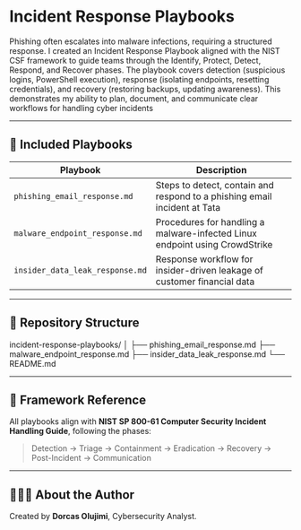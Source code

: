 
# Incident Response Playbooks 

Phishing often escalates into malware infections, requiring a structured response. I created an Incident Response Playbook aligned with the NIST CSF framework to guide teams through the Identify, Protect, Detect, Respond, and Recover phases. The playbook covers detection (suspicious logins, PowerShell execution), response (isolating endpoints, resetting credentials), and recovery (restoring backups, updating awareness). This demonstrates my ability to plan, document, and communicate clear workflows for handling cyber incidents

---

## 📘 Included Playbooks

| Playbook                          | Description                                                         |
|-----------------------------------|---------------------------------------------------------------------|
| `phishing_email_response.md`      | Steps to detect, contain and respond to a phishing email incident at Tata |
| `malware_endpoint_response.md`    | Procedures for handling a malware-infected Linux endpoint using CrowdStrike |
| `insider_data_leak_response.md`   | Response workflow for insider-driven leakage of customer financial data |

---

## 📁 Repository Structure

incident-response-playbooks/
│
├── phishing_email_response.md
├── malware_endpoint_response.md
├── insider_data_leak_response.md
└── README.md

---

## 🧭 Framework Reference

All playbooks align with **NIST SP 800-61 Computer Security Incident Handling Guide**, following the phases:  
> Detection → Triage → Containment → Eradication → Recovery → Post-Incident → Communication

---

## 👩🏽‍💻 About the Author

Created by **Dorcas Olujimi**, Cybersecurity Analyst.
